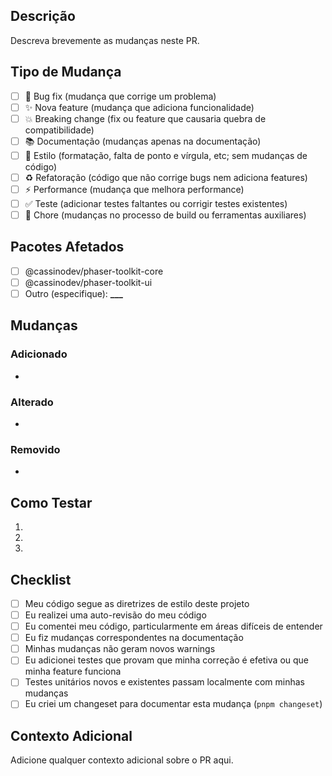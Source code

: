 ## Descrição

Descreva brevemente as mudanças neste PR.

## Tipo de Mudança

- [ ] 🐛 Bug fix (mudança que corrige um problema)
- [ ] ✨ Nova feature (mudança que adiciona funcionalidade)
- [ ] 💥 Breaking change (fix ou feature que causaria quebra de compatibilidade)
- [ ] 📚 Documentação (mudanças apenas na documentação)
- [ ] 🎨 Estilo (formatação, falta de ponto e vírgula, etc; sem mudanças de código)
- [ ] ♻️ Refatoração (código que não corrige bugs nem adiciona features)
- [ ] ⚡ Performance (mudança que melhora performance)
- [ ] ✅ Teste (adicionar testes faltantes ou corrigir testes existentes)
- [ ] 🔧 Chore (mudanças no processo de build ou ferramentas auxiliares)

## Pacotes Afetados

- [ ] @cassinodev/phaser-toolkit-core
- [ ] @cassinodev/phaser-toolkit-ui
- [ ] Outro (especifique): ******\_\_\_******

## Mudanças

### Adicionado

-

### Alterado

-

### Removido

-

## Como Testar

1.
2.
3.

## Checklist

- [ ] Meu código segue as diretrizes de estilo deste projeto
- [ ] Eu realizei uma auto-revisão do meu código
- [ ] Eu comentei meu código, particularmente em áreas difíceis de entender
- [ ] Eu fiz mudanças correspondentes na documentação
- [ ] Minhas mudanças não geram novos warnings
- [ ] Eu adicionei testes que provam que minha correção é efetiva ou que minha feature funciona
- [ ] Testes unitários novos e existentes passam localmente com minhas mudanças
- [ ] Eu criei um changeset para documentar esta mudança (`pnpm changeset`)

## Contexto Adicional

Adicione qualquer contexto adicional sobre o PR aqui.
